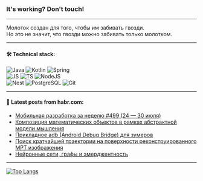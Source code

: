 ### It's working? Don't touch!

---
Молоток создан для того, чтобы им забивать гвозди. <br>
Но это не значит, что гвозди можно забивать только молотком.

---

#### 🛠️ Technical stack:

![Java](https://img.shields.io/badge/Java-informational?logo=Oracle&style=flat&logoColor=white&color=FF4500)
![Kotlin](https://img.shields.io/badge/Kotlin-informational?logo=Kotlin&style=flat&logoColor=white&color=774D97)
![Spring](https://img.shields.io/badge/SpringBoot-informational?logo=SpringBoot&style=flat&logoColor=white&color=6DB33F) <br>
![JS](https://img.shields.io/badge/JS-informational?logo=javaScript&style=flat&logoColor=black&color=F7Df1E)
![TS](https://img.shields.io/badge/TypeScript-informational?logo=typeScript&style=flat&logoColor=black&color=0667A8)
![NodeJS](https://img.shields.io/badge/NodeJS-informational?logo=node.js&style=flat&logoColor=white&color=70A760) <br>
![Nest](https://img.shields.io/badge/NestJS-informational?logo=NestJS&style=flat&logoColor=white&color=E0234E)
![PostgreSQL](https://img.shields.io/badge/PostgreSQL-informational?logo=PostgreSQL&style=flat&logoColor=white&color=DAA520)
![Git](https://img.shields.io/badge/Git-informational?logo=git&style=flat&logoColor=white&color=778899)

___

#### 💬 Latest posts from habr.com:

<!-- BLOG-POST-LIST:START -->
- [Мобильная разработка за неделю #499 &lpar;24 — 30 июля&rpar;](https://habr.com/ru/companies/productivity_inside/articles/751378/?utm_source=habrahabr&utm_medium=rss&utm_campaign=751378)
- [Композиция математических объектов в рамках абстрактной модели мышления](https://habr.com/ru/articles/751058/?utm_source=habrahabr&utm_medium=rss&utm_campaign=751058)
- [Прикладное adb &lpar;Android Debug Bridge&rpar; для зумеров](https://habr.com/ru/articles/751092/?utm_source=habrahabr&utm_medium=rss&utm_campaign=751092)
- [Поиск кратчайшей траектории на поверхности реконструированного МРТ изображения](https://habr.com/ru/articles/688808/?utm_source=habrahabr&utm_medium=rss&utm_campaign=688808)
- [Нейронные сети, графы и эмерджентность](https://habr.com/ru/articles/751340/?utm_source=habrahabr&utm_medium=rss&utm_campaign=751340)
<!-- BLOG-POST-LIST:END -->

---
[![Top Langs](https://github-readme-stats-git-master-advtsetting-gmailcom.vercel.app/api/top-langs/?username=zloylis&langs_count=10&hide_title=false&title_color=e6edf3&size_weight=0.5&count_weight=0.5&layout=compact&hide_border=true&theme=dracula)](https://github.com/zloylis)

<!-- ![GitHub stats](https://github-readme-stats-git-master-advtsetting-gmailcom.vercel.app/api?username=zloylis&show_icons=true&hide_border=true&theme=dracula&hide_title=true&include_all_commits=true&count_private=true&hide=contribs&hide_rank=true) -->
